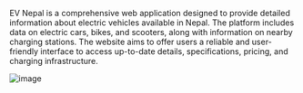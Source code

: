  EV Nepal is a comprehensive web application designed to provide detailed information about electric vehicles available in Nepal. The platform includes data on electric cars, bikes, and scooters, along with information on nearby charging stations. The website aims to offer users a reliable and user-friendly interface to access up-to-date details, specifications, pricing, and charging infrastructure.

![image](https://github.com/user-attachments/assets/e908f9e0-eaf9-45a3-9c4f-e18e1d7f2ae0)
